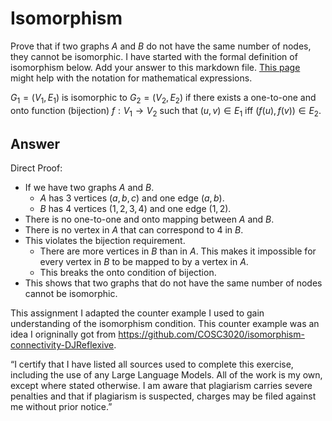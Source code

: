 # Isomorphism

Prove that if two graphs $A$ and $B$ do not have the same number of nodes, they
cannot be isomorphic. I have started with the formal definition of isomorphism
below. Add your answer to this markdown file. [This
page](https://docs.github.com/en/get-started/writing-on-github/working-with-advanced-formatting/writing-mathematical-expressions)
might help with the notation for mathematical expressions.

$G_1=(V_1 , E_1)$ is isomorphic to $G_2 = (V_2, E_2)$ if there exists a
one-to-one and onto function (bijection) $f: V_1 \rightarrow V_2$ such that $(u,v)
\in E_1$ iff $(f(u),f(v)) \in E_2$.

## Answer 
Direct Proof:
- If we have two graphs $A$ and $B$.
  - $A$ has 3 vertices $(a, b, c)$ and one edge $(a, b)$.
  - $B$ has 4 vertices $(1, 2, 3, 4)$ and one edge $(1, 2)$.
- There is no one-to-one and onto mapping between $A$ and $B$.
- There is no vertex in $A$ that can correspond to 4 in $B$.
- This violates the bijection requirement.
  - There are more vertices in $B$ than in $A$. This makes it impossible for every vertex in $B$ to be mapped to by a vertex in $A$.
  - This breaks the onto condition of bijection.
-  This shows that two graphs that do not have the same number of nodes cannot be isomorphic.

This assignment I adapted the counter example I used to gain understanding of the isomorphism condition. This counter example was an idea I origninally got from https://github.com/COSC3020/isomorphism-connectivity-DJReflexive.

“I certify that I have listed all sources used to complete this exercise, including the use
of any Large Language Models. All of the work is my own, except where stated
otherwise. I am aware that plagiarism carries severe penalties and that if plagiarism is
suspected, charges may be filed against me without prior notice.”
